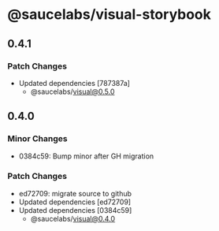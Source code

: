 # @saucelabs/visual-storybook

## 0.4.1

### Patch Changes

- Updated dependencies [787387a]
  - @saucelabs/visual@0.5.0

## 0.4.0

### Minor Changes

- 0384c59: Bump minor after GH migration

### Patch Changes

- ed72709: migrate source to github
- Updated dependencies [ed72709]
- Updated dependencies [0384c59]
  - @saucelabs/visual@0.4.0
